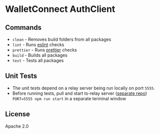 # WalletConnect AuthClient

## Commands

- `clean` - Removes build folders from all packages
- `lint` - Runs [eslint](https://eslint.org/) checks
- `prettier` - Runs [prettier](https://prettier.io/) checks
- `build` - Builds all packages
- `test` - Tests all packages

## Unit Tests

- The unit tests depend on a relay server being run locally on port `5555`.
- Before running tests, pull and start ts-relay server ([separate repo](https://github.com/WalletConnect/ts-relay)) `PORT=5555 npm run start` in a separate terminal window

## License

Apache 2.0

